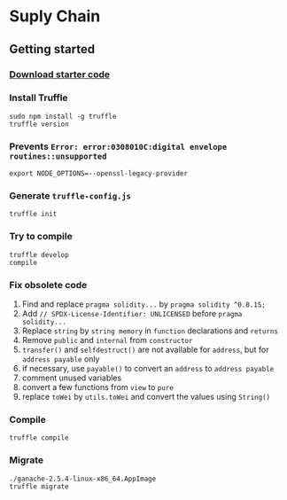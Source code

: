 # Suply Chain

## Getting started

### [Download starter code](https://github.com/udacity/nd1309-Project-6b-Example-Template)

### Install Truffle
```
sudo npm install -g truffle
truffle version
```

### Prevents `Error: error:0308010C:digital envelope routines::unsupported`
```
export NODE_OPTIONS=--openssl-legacy-provider
```

### Generate `truffle-config.js`
```
truffle init
```

### Try to compile
```
truffle develop
compile
```

### Fix obsolete code
1. Find and replace `pragma solidity...` by `pragma solidity ^0.8.15;`
2. Add `// SPDX-License-Identifier: UNLICENSED` before `pragma solidity...`
3. Replace `string` by `string memory` in `function` declarations and `returns`
4. Remove `public` and `internal` from `constructor`
5. `transfer()` and `selfdestruct()` are not available for `address`, but for `address payable` only
6. if necessary, use `payable()` to convert an `address` to `address payable` 
7. comment unused variables
8. convert a few functions from `view` to `pure`
9. replace `toWei` by `utils.toWei` and convert the values using `String()`


### Compile
```
truffle compile
```

### Migrate
```
./ganache-2.5.4-linux-x86_64.AppImage
truffle migrate
```

